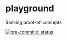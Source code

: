 # playground

Banking proof-of-concepts

[![pre-commit.ci status](https://results.pre-commit.ci/badge/github/bjlittle/playground/main.svg)](https://results.pre-commit.ci/latest/github/bjlittle/playground/main)
